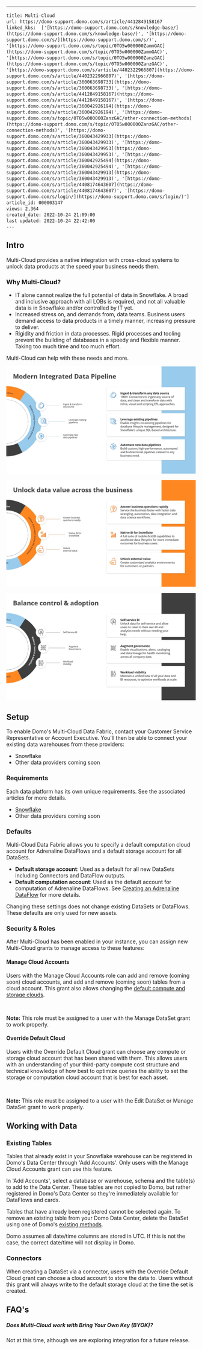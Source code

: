 ---
    title: Multi-Cloud
    url: https://domo-support.domo.com/s/article/4412849158167
    linked_kbs:  ['[https://domo-support.domo.com/s/knowledge-base/](https://domo-support.domo.com/s/knowledge-base/)', '[https://domo-support.domo.com/s/](https://domo-support.domo.com/s/)', '[https://domo-support.domo.com/s/topic/0TO5w000000ZammGAC](https://domo-support.domo.com/s/topic/0TO5w000000ZammGAC)', '[https://domo-support.domo.com/s/topic/0TO5w000000ZanzGAC](https://domo-support.domo.com/s/topic/0TO5w000000ZanzGAC)', '[https://domo-support.domo.com/s/article/4402322966807](https://domo-support.domo.com/s/article/4402322966807)', '[https://domo-support.domo.com/s/article/360063698733](https://domo-support.domo.com/s/article/360063698733)', '[https://domo-support.domo.com/s/article/4412849158167](https://domo-support.domo.com/s/article/4412849158167)', '[https://domo-support.domo.com/s/article/360042926194](https://domo-support.domo.com/s/article/360042926194)', '[https://domo-support.domo.com/s/topic/0TO5w000000ZanzGAC/other-connection-methods](https://domo-support.domo.com/s/topic/0TO5w000000ZanzGAC/other-connection-methods)', '[https://domo-support.domo.com/s/article/360043429933](https://domo-support.domo.com/s/article/360043429933)', '[https://domo-support.domo.com/s/article/360043429953](https://domo-support.domo.com/s/article/360043429953)', '[https://domo-support.domo.com/s/article/360042925494](https://domo-support.domo.com/s/article/360042925494)', '[https://domo-support.domo.com/s/article/360043429913](https://domo-support.domo.com/s/article/360043429913)', '[https://domo-support.domo.com/s/article/4408174643607](https://domo-support.domo.com/s/article/4408174643607)', '[https://domo-support.domo.com/s/login/](https://domo-support.domo.com/s/login/)']
    article_id: 000003147
    views: 2,364
    created_date: 2022-10-24 21:09:00
    last updated: 2022-10-24 22:42:00
    ---



Intro
-----


Multi-Cloud provides a native integration with cross-cloud systems to unlock data products at the speed your business needs them.


### Why Multi-Cloud?


* IT alone cannot realize the full potential of data in Snowflake. A broad and inclusive approach with all LOBs is required, and not all valuable data is in Snowflake and/or controlled by IT yet.
* Increased stress on, and demands from, data teams. Business users demand access to data products in a timely manner, increasing pressure to deliver.​
* Rigidity and friction in data processes. Rigid processes and tooling prevent the building of databases in a speedy and flexible manner. Taking too much time and too much effort.


Multi-Cloud can help with these needs and more.  
  
![Multi-Cloud_Integrated_Data_Pipeline.jpg](Multi-Cloud_Integrated_Data_Pipeline.jpg)  
  
![Multi-Cloud_Unlock_Data_Value.jpg](Multi-Cloud_Unlock_Data_Value.jpg)  
  
![Multi-Cloud_Balance_Control.jpg](Multi-Cloud_Balance_Control.jpg)


Setup
-----


To enable Domo's Multi-Cloud Data Fabric, contact your Customer Service Representative or Account Executive. You'll then be able to connect your existing data warehouses from these providers:


* Snowflake
* Other data providers coming soon


### Requirements


Each data platform has its own unique requirements. See the associated articles for more details.


* [Snowflake](/s/article/4402322966807)
* Other data providers coming soon


### Defaults


Multi-Cloud Data Fabric allows you to specify a default computation cloud account for Adrenaline DataFlows and a default storage account for all DataSets.


* **Default storage account**: Used as a default for all new DataSets including Connectors and DataFlow outputs.
* **Default computation account**: Used as the default account for computation of Adrenaline DataFlows. See [Creating an Adrenaline DataFlow](/s/article/360063698733) for more details.


Changing these settings does not change existing DataSets or DataFlows. These defaults are only used for new assets.


### Security & Roles


After Multi-Cloud has been enabled in your instance, you can assign new Multi-Cloud grants to manage access to these features:


#### Manage Cloud Accounts


Users with the Manage Cloud Accounts role can add and remove (coming soon) cloud accounts, and add and remove (coming soon) tables from a cloud account. This grant also allows changing the [default compute and storage clouds](/s/article/4412849158167).




 

**Note:** This role must be assigned to a user with the Manage DataSet grant to work properly.



#### Override Default Cloud


Users with the Override Default Cloud grant can choose any compute or storage cloud account that has been shared with them. This allows users with an understanding of your third-party compute cost structure and technical knowledge of how best to optimize queries the ability to set the storage or computation cloud account that is best for each asset.




 

**Note:** This role must be assigned to a user with the Edit DataSet or Manage DataSet grant to work properly.



Working with Data
-----------------


### Existing Tables


Tables that already exist in your Snowflake warehouse can be registered in Domo's Data Center through 'Add Accounts'. Only users with the Manage Cloud Accounts grant can use this feature.


In 'Add Accounts', select a database or warehouse, schema and the table(s) to add to the Data Center. These tables are not copied to Domo, but rather registered in Domo's Data Center so they're immediately available for DataFlows and cards.


Tables that have already been registered cannot be selected again. To remove an existing table from your Domo Data Center, delete the DataSet using one of Domo's [existing methods](/s/article/360042926194).


Domo assumes all date/time columns are stored in UTC. If this is not the case, the correct date/time will not display in Domo.


### Connectors


When creating a DataSet via a connector, users with the Override Default Cloud grant can choose a cloud account to store the data to. Users without this grant will always write to the default storage cloud at the time the set is created.


FAQ's
-----


##### Does Multi-Cloud work with Bring Your Own Key (BYOK)?


Not at this time, although we are exploring integration for a future release.

